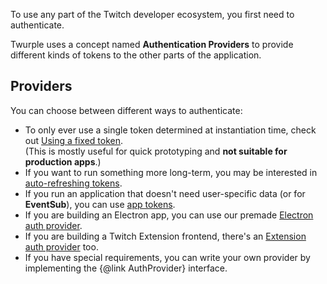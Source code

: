 To use any part of the Twitch developer ecosystem, you first need to authenticate.

Twurple uses a concept named **Authentication Providers** to provide different kinds of tokens to the other parts of the application.

## Providers

You can choose between different ways to authenticate:

- To only ever use a single token determined at instantiation time, check out [Using a fixed token](/docs/auth/providers/static).  
  (This is mostly useful for quick prototyping and **not suitable for production apps**.)
- If you want to run something more long-term, you may be interested in [auto-refreshing tokens](/docs/auth/providers/refreshing).
- If you run an application that doesn't need user-specific data (or for **EventSub**), you can use [app tokens](/docs/auth/providers/client-credentials).
- If you are building an Electron app, you can use our premade [Electron auth provider](/docs/auth/providers/electron).
- If you are building a Twitch Extension frontend, there's an [Extension auth provider](/docs/auth/providers/extensions) too.
- If you have special requirements, you can write your own provider by implementing the {@link AuthProvider} interface.

